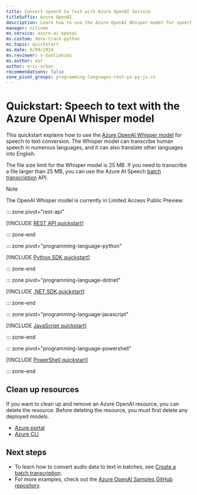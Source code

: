 ```yaml
---
title: Convert speech to text with Azure OpenAI Service
titleSuffix: Azure OpenAI
description: Learn how to use the Azure OpenAI Whisper model for speech to text conversion.
manager: nitinme
ms.service: azure-ai-openai
ms.custom: devx-track-python
ms.topic: quickstart
ms.date: 8/09/2024
ms.reviewer: v-baolianzou
ms.author: eur
author: eric-urban
recommendations: false
zone_pivot_groups: programming-languages-rest-ps-py-js-cs
---
```


# Quickstart: Speech to text with the Azure OpenAI Whisper model

This quickstart explains how to use the [Azure OpenAI Whisper model](../speech-service/whisper-overview.md) for speech to text conversion. The Whisper model can transcribe human speech in numerous languages, and it can also translate other languages into English.

The file size limit for the Whisper model is 25 MB. If you need to transcribe a file larger than 25 MB, you can use the Azure AI Speech [batch transcription](../speech-service/batch-transcription-create.md#use-a-whisper-model) API.

> [!NOTE]
> The OpenAI Whisper model is currently in Limited Access Public Preview.

::: zone pivot="rest-api"

[!INCLUDE [REST API quickstart](includes/whisper-rest.md)]

::: zone-end

::: zone pivot="programming-language-python"

[!INCLUDE [Python SDK quickstart](includes/whisper-python.md)]

::: zone-end

::: zone pivot="programming-language-dotnet"

[!INCLUDE [.NET SDK quickstart](includes/whisper-dotnet.md)]

::: zone-end

::: zone pivot="programming-language-javascript"

[!INCLUDE [JavaScript quickstart](includes/whisper-javascript.md)]

::: zone-end

::: zone pivot="programming-language-powershell"

[!INCLUDE [PowerShell quickstart](includes/whisper-powershell.md)]

::: zone-end

## Clean up resources

If you want to clean up and remove an Azure OpenAI resource, you can delete the resource. Before deleting the resource, you must first delete any deployed models.

- [Azure portal](../multi-service-resource.md?pivots=azportal#clean-up-resources)
- [Azure CLI](../multi-service-resource.md?pivots=azcli#clean-up-resources)

## Next steps

* To learn how to convert audio data to text in batches, see [Create a batch transcription](../speech-service/batch-transcription-create.md).
* For more examples, check out the [Azure OpenAI Samples GitHub repository](https://aka.ms/AOAICodeSamples).
